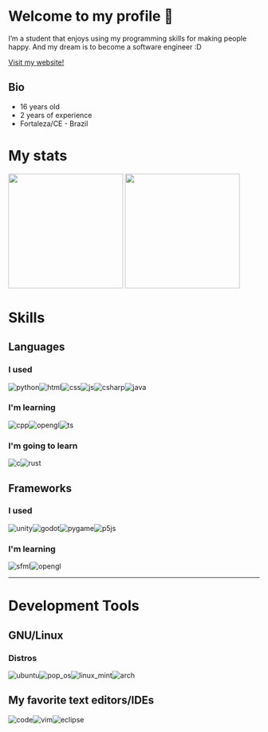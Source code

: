 # Welcome to my profile 👋

I’m a student that enjoys using my programming skills for making people happy. And my dream is to become a software engineer :D

[Visit my website!](https://magoninho.github.io/)

## Bio

*   16 years old
*   2 years of experience
*   Fortaleza/CE - Brazil

# My stats
<div>
  <img height="230em" src="https://github-readme-stats.vercel.app/api?username=Magoninho&show_icons=true&theme=onedark&count_private=true"/>
  <img height="230em" src="https://github-readme-stats.vercel.app/api/top-langs/?username=Magoninho&hide=TeX&langs_count=10&theme=onedark&layout=compact&langs_count=7)](https://github.com/anuraghazra/github-readme-stats"/>
</div>

# Skills
## Languages
### I used

![python](https://img.shields.io/badge/Python-3776AB?style=for-the-badge&logo=python&logoColor=white)![html](https://img.shields.io/badge/HTML5-E34F26?style=for-the-badge&logo=html5&logoColor=white)![css](https://img.shields.io/badge/CSS3-1572B6?style=for-the-badge&logo=css3&logoColor=white)![js](https://img.shields.io/badge/JavaScript-F7DF1E?style=for-the-badge&logo=javascript&logoColor=black)![csharp](https://img.shields.io/badge/C%23-73398D?style=for-the-badge&logo=c-sharp&logoColor=white)![java](https://img.shields.io/badge/Java-ED8B00?style=for-the-badge&logo=java&logoColor=white)

### I'm learning

![cpp](https://img.shields.io/badge/C++-00599C?style=for-the-badge&logo=c%2b%2b&logoColor=white)![opengl](https://img.shields.io/badge/Opengl-5586A4?style=for-the-badge&logo=opengl&logoColor=white)![ts](https://img.shields.io/badge/typescript-3178C6?style=for-the-badge&logo=typescript&logoColor=white)

### I'm going to learn

![c](https://img.shields.io/badge/C,%20The%20mother%20of%20modern%20languages-A8B9CC?style=for-the-badge&logo=c&logoColor=white)![rust](https://img.shields.io/badge/Rust,%20the%20future%20of%20programming-000000?style=for-the-badge&logo=rust&logoColor=white) 


## Frameworks
### I used

![unity](https://img.shields.io/badge/Unity-100000?style=for-the-badge&logo=unity&logoColor=white)![godot](https://img.shields.io/badge/godot-478CBF?style=for-the-badge&logo=godot-engine&logoColor=white)![pygame](https://img.shields.io/badge/pygame-06AC38?style=for-the-badge&logo=python&logoColor=yellow)![p5js](https://img.shields.io/badge/p5.js-f5f6f7?style=for-the-badge&logo=p5.js&logoColor=ED225D)

### I'm learning

![sfml](https://img.shields.io/badge/SFML-8CC445?style=for-the-badge&logo=SFML&logoColor=white)![opengl](https://img.shields.io/badge/Opengl-5586A4?style=for-the-badge&logo=opengl&logoColor=white)

---

# Development Tools
## GNU/Linux 
### Distros

![ubuntu](https://img.shields.io/badge/ubuntu-E95420?style=for-the-badge&logo=ubuntu&logoColor=white)![pop_os](https://img.shields.io/badge/popos-48B9C7?style=for-the-badge&logo=popos&logoColor=white)![linux_mint](https://img.shields.io/badge/linux%20mint-87CF3E?style=for-the-badge&logo=linuxmint&logoColor=white)![arch](https://img.shields.io/badge/arch%20linux-1793D1?style=for-the-badge&logo=archlinux&logoColor=white)

## My favorite text editors/IDEs
![code](https://img.shields.io/badge/visual%20studio%20code-blue?style=for-the-badge&logo=visual-studio-code&logoColor=white)![vim](https://img.shields.io/badge/Vim-019733?style=for-the-badge&logo=vim&logoColor=white)![eclipse](https://img.shields.io/badge/eclipse-2C2255?style=for-the-badge&logo=eclipse-ide&logoColor=white)
